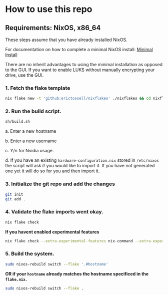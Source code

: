 # How to use this repo
## Requirements: NixOS, x86_64

These steps assume that you have already installed NixOS.

For documentation on how to complete a minimal NixOS install: [Minimal Install](minimal-install.md)

There are no inherit advantages to using the minimal installation as opposed to the GUI. If you want to enable LUKS without manually encrypting your drive, use the GUI.

   ### 1. Fetch the flake template

   ```bash
   nix flake new -t 'github:erictossell/nixflakes' ./nixflakes && cd nixflakes
   ```

   ### 2. Run the build script. 

   ```bash
   sh/build.sh
   ```
      
   a. Enter a new hostname
   
   b. Enter a new username
      
   c. Y/n for Nvidia usage.
     
   d. If you have an existing `hardware-configuration.nix` stored in `/etc/nixos` the script will ask if you would like to import it. If you have not generated one yet it will do so for you and then import it.
   
   ### 3. Initialize the git repo and add the changes
   ```bash
   git init
   git add .
   ```

   ### 4. Validate the flake imports went okay.

   ```bash
   nix flake check
   ```

   **If you havent enabled experimental features**

   ```bash
   nix flake check --extra-experimental-features nix-command --extra-experimental-features flakes
   ```
   
   ### 5. Build the system. 

   ```bash
   sudo nixos-rebuild switch --flake '.#hostname'
   ```
   **OR if your `hostname` already matches the hostname specificed in the `flake.nix`.**
   ```bash
   sudo nixos-rebuild switch --flake .
   ```
